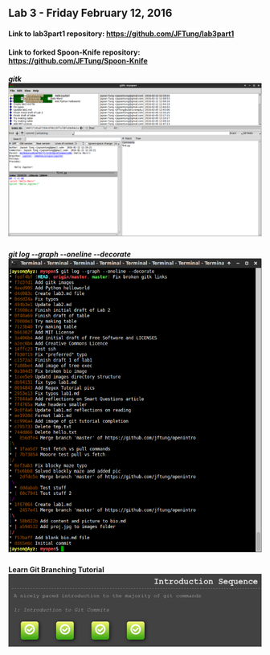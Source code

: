 ## Lab 3 - Friday February 12, 2016

#### Link to lab3part1 repository:  https://github.com/JFTung/lab3part1

#### Link to forked Spoon-Knife repository:  https://github.com/JFTung/Spoon-Knife

##### gitk ![gitk](images/lab3/gitk.png)

##### git log --graph --oneline --decorate ![gitLog](images/lab3/gitLog.png)

#### Learn Git Branching Tutorial ![branch](images/lab3/learnBranch.png)
